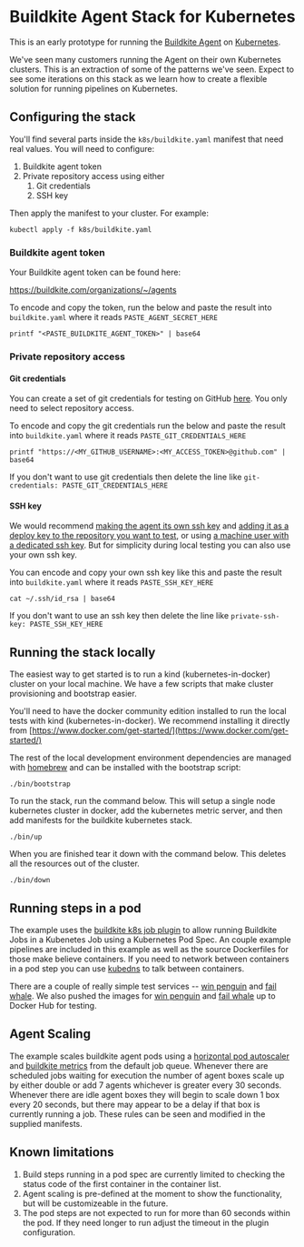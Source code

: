 # Buildkite Agent Stack for Kubernetes

This is an early prototype for running the [Buildkite Agent](https://github.com/buildkite/agent) on [Kubernetes](https://kubernetes.io).

We've seen many customers running the Agent on their own Kubernetes clusters. This is an extraction of some of the patterns we've seen. Expect to see some iterations on this stack as we learn how to create a flexible solution for running pipelines on Kubernetes.

## Configuring the stack

You'll find several parts inside the `k8s/buildkite.yaml` manifest that need real values. You will need to configure:

1. Buildkite agent token
2. Private repository access using either
   1. Git credentials
   2. SSH key

Then apply the manifest to your cluster. For example:

```
kubectl apply -f k8s/buildkite.yaml
```

### Buildkite agent token

Your Buildkite agent token can be found here:

https://buildkite.com/organizations/~/agents

To encode and copy the token, run the below and paste the result into `buildkite.yaml` where it reads `PASTE_AGENT_SECRET_HERE`

```
printf "<PASTE_BUILDKITE_AGENT_TOKEN>" | base64
```

### Private repository access

#### Git credentials

You can create a set of git credentials for testing on GitHub [here](https://github.com/settings/tokens). You only need to select repository access.

To encode and copy the git credentials run the below and paste the result into `buildkite.yaml` where it reads `PASTE_GIT_CREDENTIALS_HERE`

```
printf "https://<MY_GITHUB_USERNAME>:<MY_ACCESS_TOKEN>@github.com" | base64
```

If you don't want to use git credentials then delete the line like `git-credentials: PASTE_GIT_CREDENTIALS_HERE`

#### SSH key

We would recommend [making the agent its own ssh key](https://docs.github.com/en/authentication/connecting-to-github-with-ssh/generating-a-new-ssh-key-and-adding-it-to-the-ssh-agent) and [adding it as a deploy key to the repository you want to test](https://docs.github.com/en/developers/overview/managing-deploy-keys), or using [a machine user with a dedicated ssh key](https://docs.github.com/en/developers/overview/managing-deploy-keys#machine-users). But for simplicity during local testing you can also use your own ssh key.

You can encode and copy your own ssh key like this and paste the result into `buildkite.yaml` where it reads `PASTE_SSH_KEY_HERE`

```
cat ~/.ssh/id_rsa | base64
```

If you don't want to use an ssh key then delete the line like `private-ssh-key: PASTE_SSH_KEY_HERE`

## Running the stack locally

The easiest way to get started is to run a kind (kubernetes-in-docker) cluster on your local machine. We have a few scripts that make cluster provisioning and bootstrap easier.

You'll need to have the docker community edition installed to run the local tests with kind (kubernetes-in-docker). We recommend installing it directly from [https://www.docker.com/get-started/](https://www.docker.com/get-started/)

The rest of the local development environment dependencies are managed with [homebrew](https://brew.sh) and can be installed with the bootstrap script:

```
./bin/bootstrap
```

To run the stack, run the command below. This will setup a single node kubernetes cluster in docker, add the kubernetes metric server, and then add manifests for the buildkite kubernetes stack.

```
./bin/up
```

When you are finished tear it down with the command below. This deletes all the resources out of the cluster.

```
./bin/down
```

## Running steps in a pod

The example uses the [buildkite k8s job plugin](https://github.com/buildkite-plugins/k8s-job-buildkite-plugin) to allow running Buildkite Jobs in a Kubenetes Job using a Kubernetes Pod Spec. An couple example pipelines are included in this example as well as the source Dockerfiles for those make believe containers. If you need to network between containers in a pod step you can use [kubedns](https://kubernetes.io/docs/concepts/services-networking/dns-pod-service/) to talk between containers.

There are a couple of really simple test services -- [win penguin](https://github.com/buildkite/k8s-agent-stack) and [fail whale](https://github.com/buildkite/k8s-agent-stack). We also pushed the images for [win penguin](https://hub.docker.com/repository/docker/deftinc/winpenguin) and [fail whale](https://hub.docker.com/repository/docker/deftinc/failwhale) up to Docker Hub for testing.

## Agent Scaling

The example scales buildkite agent pods using a [horizontal pod autoscaler](https://kubernetes.io/docs/tasks/run-application/horizontal-pod-autoscale/) and [buildkite metrics](https://github.com/elotl/buildscaler) from the default job queue. Whenever there are scheduled jobs waiting for execution the number of agent boxes scale up by either double or add 7 agents whichever is greater every 30 seconds. Whenever there are idle agent boxes they will begin to scale down 1 box every 20 seconds, but there may appear to be a delay if that box is currently running a job. These rules can be seen and modified in the supplied manifests.

## Known limitations

1. Build steps running in a pod spec are currently limited to checking the status code of the first container in the container list.
2. Agent scaling is pre-defined at the moment to show the functionality, but will be customizeable in the future.
3. The pod steps are not expected to run for more than 60 seconds within the pod. If they need longer to run adjust the timeout in the plugin configuration.
